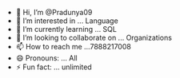 - 👋 Hi, I’m @Pradunya09
- 👀 I’m interested in ... Language
- 🌱 I’m currently learning ... SQL
- 💞️ I’m looking to collaborate on ... Organizations
- 📫 How to reach me ...7888217008
- 😄 Pronouns: ... All
- ⚡ Fun fact: ... unlimited

<!---
Pradunya09/Pradunya09 is a ✨ special ✨ repository because its `README.md` (this file) appears on your GitHub profile.
You can click the Preview link to take a look at your changes.
--->
